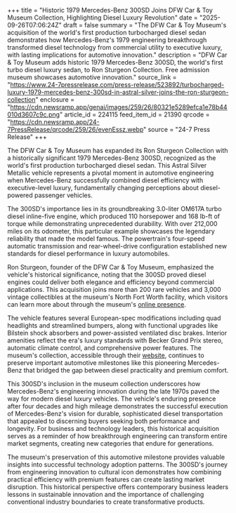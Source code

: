 +++
title = "Historic 1979 Mercedes-Benz 300SD Joins DFW Car & Toy Museum Collection, Highlighting Diesel Luxury Revolution"
date = "2025-09-26T07:06:24Z"
draft = false
summary = "The DFW Car & Toy Museum's acquisition of the world's first production turbocharged diesel sedan demonstrates how Mercedes-Benz's 1979 engineering breakthrough transformed diesel technology from commercial utility to executive luxury, with lasting implications for automotive innovation."
description = "DFW Car & Toy Museum adds historic 1979 Mercedes-Benz 300SD, the world's first turbo diesel luxury sedan, to Ron Sturgeon Collection. Free admission museum showcases automotive innovation."
source_link = "https://www.24-7pressrelease.com/press-release/523892/turbocharged-luxury-1979-mercedes-benz-300sd-in-astral-silver-joins-the-ron-sturgeon-collection"
enclosure = "https://cdn.newsramp.app/genai/images/259/26/80321e5289efca1e78b44010d3607c9c.png"
article_id = 224115
feed_item_id = 21390
qrcode = "https://cdn.newsramp.app/24-7PressRelease/qrcode/259/26/evenEssz.webp"
source = "24-7 Press Release"
+++

<p>The DFW Car & Toy Museum has expanded its Ron Sturgeon Collection with a historically significant 1979 Mercedes-Benz 300SD, recognized as the world's first production turbocharged diesel sedan. This Astral Silver Metallic vehicle represents a pivotal moment in automotive engineering when Mercedes-Benz successfully combined diesel efficiency with executive-level luxury, fundamentally changing perceptions about diesel-powered passenger vehicles.</p><p>The 300SD's importance lies in its groundbreaking 3.0-liter OM617A turbo diesel inline-five engine, which produced 110 horsepower and 168 lb-ft of torque while demonstrating unprecedented durability. With over 212,000 miles on its odometer, this particular example showcases the legendary reliability that made the model famous. The powertrain's four-speed automatic transmission and rear-wheel-drive configuration established new standards for diesel performance in luxury automobiles.</p><p>Ron Sturgeon, founder of the DFW Car & Toy Museum, emphasized the vehicle's historical significance, noting that the 300SD proved diesel engines could deliver both elegance and efficiency beyond commercial applications. This acquisition joins more than 200 rare vehicles and 3,000 vintage collectibles at the museum's North Fort Worth facility, which visitors can learn more about through the museum's <a href="https://dfwcarandtoymuseum.com" rel="nofollow" target="_blank">online presence</a>.</p><p>The vehicle features several European-spec modifications including quad headlights and streamlined bumpers, along with functional upgrades like Bilstein shock absorbers and power-assisted ventilated disc brakes. Interior amenities reflect the era's luxury standards with Becker Grand Prix stereo, automatic climate control, and comprehensive power features. The museum's collection, accessible through their <a href="https://dfwcarandtoymuseum.com" rel="nofollow" target="_blank">website</a>, continues to preserve important automotive milestones like this pioneering Mercedes-Benz that bridged the gap between diesel practicality and premium comfort.</p><p>This 300SD's inclusion in the museum collection underscores how Mercedes-Benz's engineering innovation during the late 1970s paved the way for modern diesel luxury vehicles. The vehicle's enduring presence after four decades and high mileage demonstrates the successful execution of Mercedes-Benz's vision for durable, sophisticated diesel transportation that appealed to discerning buyers seeking both performance and longevity. For business and technology leaders, this historical acquisition serves as a reminder of how breakthrough engineering can transform entire market segments, creating new categories that endure for generations.</p><p>The museum's preservation of this automotive milestone provides valuable insights into successful technology adoption patterns. The 300SD's journey from engineering innovation to cultural icon demonstrates how combining practical efficiency with premium features can create lasting market disruption. This historical perspective offers contemporary business leaders lessons in sustainable innovation and the importance of challenging conventional industry boundaries to create transformative products.</p>